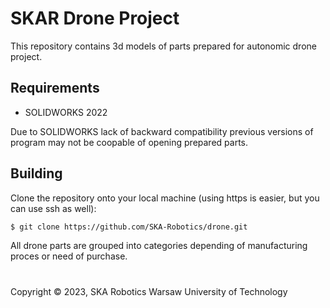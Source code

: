 # SKAR Drone Project
This repository contains 3d models of parts prepared for autonomic drone project.

## Requirements
* SOLIDWORKS 2022

Due to SOLIDWORKS lack of backward compatibility previous versions of program may not be coopable of opening prepared parts.

## Building
Clone the repository onto your local machine (using https is easier, but you can use ssh as well):
```bash
$ git clone https://github.com/SKA-Robotics/drone.git
```
All drone parts are grouped into categories depending of manufacturing proces or need of purchase.
#
Copyright &copy; 2023, SKA Robotics Warsaw University of Technology